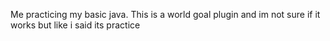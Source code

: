 Me practicing my basic java.
This is a world goal plugin and im not sure if it works but like i said its practice
